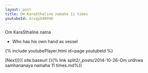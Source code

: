 ```yaml
---
layout: post
title: Om KaraSthaline namaha 11 times
youtubeId: GrvqyX4HYHU
---
```

 
 
Om KaraSthaline nama 
 
 -  Who has his own hand as vessel 
 
  
 
  
 
 
 
 
 
 


{% include youtubePlayer.html id=page.youtubeId %}
 
[Next]({{ site.baseurl }}{% link  split2/_posts/2014-10-26-Om urdhwa samhananaya namaha 11 times.md%})
 
